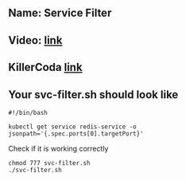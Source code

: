 ## Name: Service Filter
## Video: [link](https://www.loom.com/share/69cc75ef6c1e4b95a05ac3b4aa341eae?sid=80f5a586-b4de-4037-9bb3-332d12495c6a)
## KillerCoda [link](https://killercoda.com/sachin/course/CKA/service-filter)
## Your svc-filter.sh should look like
```
#!/bin/bash
  
kubectl get service redis-service -o jsonpath='{.spec.ports[0].targetPort}'

```
Check if it is working correctly
```
chmod 777 svc-filter.sh
./svc-filter.sh

```
